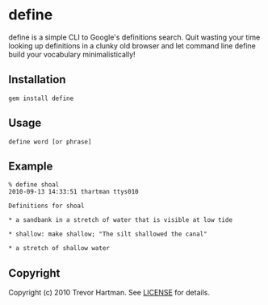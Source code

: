 # define

define is a simple CLI to Google's definitions search. Quit wasting your time looking up definitions in a clunky old browser and let command line define build your vocabulary minimalistically!

## Installation

`gem install define`

## Usage

`define word [or phrase]`

## Example

    % define shoal                                                                                                                                                                                                                                                                                                                   2010-09-13 14:33:51 thartman ttys010

    Definitions for shoal 

    * a sandbank in a stretch of water that is visible at low tide  

    * shallow: make shallow; "The silt shallowed the canal"  

    * a stretch of shallow water  

## Copyright

Copyright (c) 2010 Trevor Hartman. See [LICENSE](http://github.com/devth/define/blob/develop/LICENSE) for details.
